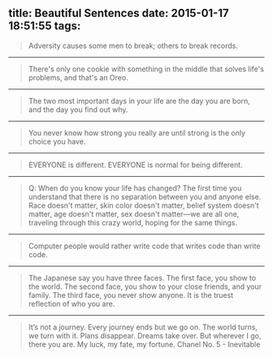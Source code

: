 title: Beautiful Sentences
date: 2015-01-17 18:51:55
tags:
---

> Adversity causes some men to break; others to break records.

- - -
> There's only one cookie with something in the middle that solves life's problems, and that's an Oreo.

- - -
> The two most important days in your life are the day you are born, and the day you find out why.

- - -
> You never know how strong you really are until strong is the only choice you have.

- - -
> EVERYONE is different.  EVERYONE is normal for being different.

- - -
> Q: When do you know your life has changed?
> The first time you understand that there is no separation between you and anyone else. Race doesn't matter, skin color doesn't matter, belief system doesn't matter, age doesn't matter, sex doesn't matter—we are all one, traveling through this crazy world, hoping for the same things.


- - -
> Computer people would rather write code that writes code than write code.

- - -
> The Japanese say you have three faces.
> The first face, you show to the world.
> The second face, you show to your close friends, and your family.
> The third face, you never show anyone. It is the truest reflection of who you are.

- - -
> It’s not a journey. Every journey ends but we go on. The world turns, we turn with it. Plans disappear. Dreams take over. But wherever I go, there you are. My luck, my fate, my fortune. Chanel No. 5 - Inevitable
